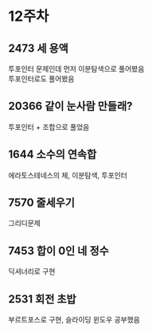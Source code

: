 # 12주차
## 2473 세 용액
투포인터 문제인데 먼저 이분탐색으로 풀어봤음
<br/>
투포인터로도 풀어봤음

## 20366 같이 눈사람 만들래?
투포인터 + 조합으로 풀었음

## 1644 소수의 연속합
에라토스테네스의 체, 이분탐색, 투포인터

## 7570 줄세우기
그리디문제

## 7453 합이 0인 네 정수
딕셔너리로 구현

## 2531 회전 초밥
부르트포스로 구현, 슬라이딩 윈도우 공부했음
